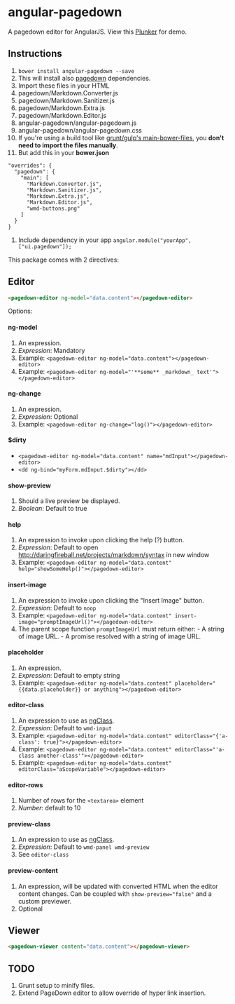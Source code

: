 # angular-pagedown

A pagedown editor for AngularJS. View this [Plunker](http://plnkr.co/edit/2LZiw454g77k6aE3HTyd) for demo.

## Instructions

1. `bower install angular-pagedown --save`
1. This will install also [pagedown](https://github.com/baminteractive/PageDown) dependencies.
1. Import these files in your HTML
  1. pagedown/Markdown.Converter.js
  1. pagedown/Markdown.Sanitizer.js
  1. pagedown/Markdown.Extra.js
  1. pagedown/Markdown.Editor.js
  1. angular-pagedown/angular-pagedown.js
  1. angular-pagedown/angular-pagedown.css
1. If you're using a build tool like [grunt/gulp's main-bower-files](https://github.com/ck86/main-bower-files), you **don't need to import the files manually**.
  1. But add this in your **bower.json**
  ```
  "overrides": {
    "pagedown": {
      "main": [
        "Markdown.Converter.js",
        "Markdown.Sanitizer.js",
        "Markdown.Extra.js",
        "Markdown.Editor.js",
        "wmd-buttons.png"
      ]
    }
  }
  ```
1. Include dependency in your app `angular.module("yourApp", ["ui.pagedown"]);`

This package comes with 2 directives:

## Editor

```html
<pagedown-editor ng-model="data.content"></pagedown-editor>
```

Options:

#### ng-model

1. An expression.
1. *Expression*: Mandatory
1. Example: `<pagedown-editor ng-model="data.content"></pagedown-editor>`
1. Example: `<pagedown-editor ng-model="'**some** _markdown_ text'"></pagedown-editor>`

#### ng-change

1. An expression.
1. *Expression*: Optional
1. Example: `<pagedown-editor ng-change="log()"></pagedown-editor>`

#### $dirty

- `<pagedown-editor ng-model="data.content" name="mdInput"></pagedown-editor>`
 - ``<dd ng-bind="myForm.mdInput.$dirty"></dd>``

#### show-preview

1. Should a live preview be displayed.
1. *Boolean*: Default to true

#### help

1. An expression to invoke upon clicking the help (?) button.
1. *Expression*: Default to open http://daringfireball.net/projects/markdown/syntax in new window
1. Example: `<pagedown-editor ng-model="data.content" help="showSomeHelp()"></pagedown-editor>`

#### insert-image

1. An expression to invoke upon clicking the "Insert Image" button.
1. *Expression*: Default to `noop`
1. Example: `<pagedown-editor ng-model="data.content" insert-image="promptImageUrl()"></pagedown-editor>`
  1. The parent scope function `promptImageUrl` must return either:
    - A string of image URL.
    - A promise resolved with a string of image URL.

#### placeholder

1. An expression.
1. *Expression*: Default to empty string
1. Example: `<pagedown-editor ng-model="data.content" placeholder="{{data.placeholder}} or anything"></pagedown-editor>`

#### editor-class

1. An expression to use as [ngClass](https://docs.angularjs.org/api/ng/directive/ngClass).
1. *Expression*: Default to `wmd-input`
1. Example: `<pagedown-editor ng-model="data.content" editorClass="{'a-class': true}"></pagedown-editor>`
1. Example: `<pagedown-editor ng-model="data.content" editorClass="'a-class another-class'"></pagedown-editor>`
1. Example: `<pagedown-editor ng-model="data.content" editorClass="aScopeVariable"></pagedown-editor>`

#### editor-rows

1. Number of rows for the `<textarea>` element
1. *Number*: default to 10

#### preview-class

1. An expression to use as [ngClass](https://docs.angularjs.org/api/ng/directive/ngClass).
1. *Expression*: Default to `wmd-panel wmd-preview`
1. See `editor-class`

#### preview-content

1. An expression, will be updated with converted HTML when the editor content changes. Can be coupled with `show-preview="false"` and a custom previewer.
1. Optional

## Viewer

```html
<pagedown-viewer content="data.content"></pagedown-viewer>
```

## TODO
1. Grunt setup to minify files.
1. Extend PageDown editor to allow override of hyper link insertion.
